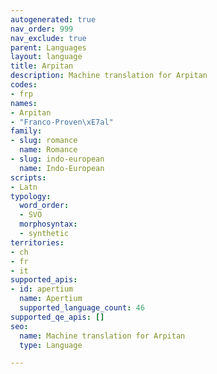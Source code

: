 ```yaml
---
autogenerated: true
nav_order: 999
nav_exclude: true
parent: Languages
layout: language
title: Arpitan
description: Machine translation for Arpitan
codes:
- frp
names:
- Arpitan
- "Franco-Proven\xE7al"
family:
- slug: romance
  name: Romance
- slug: indo-european
  name: Indo-European
scripts:
- Latn
typology:
  word_order:
  - SVO
  morphosyntax:
  - synthetic
territories:
- ch
- fr
- it
supported_apis:
- id: apertium
  name: Apertium
  supported_language_count: 46
supported_qe_apis: []
seo:
  name: Machine translation for Arpitan
  type: Language

---
```


